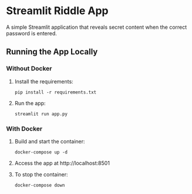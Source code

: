 # Streamlit Riddle App

A simple Streamlit application that reveals secret content when the correct password is entered.

## Running the App Locally

### Without Docker

1. Install the requirements:
   ```
   pip install -r requirements.txt
   ```

2. Run the app:
   ```
   streamlit run app.py
   ```

### With Docker

1. Build and start the container:
   ```
   docker-compose up -d
   ```

2. Access the app at http://localhost:8501

3. To stop the container:
   ```
   docker-compose down
   ```
